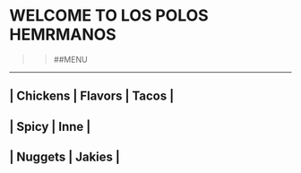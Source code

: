 # **WELCOME TO LOS POLOS HEMRMANOS**
>> ##MENU

------------------------
| Chickens | Flavors | Tacos |
------------------------
| Spicy | Inne |
------------------------
| Nuggets | Jakies |
------------------------
